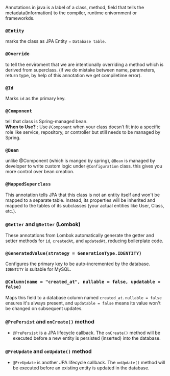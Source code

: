 Annotations in java is a label of a class, method, field that tells the metadata(information) to the compiler, runtime enivornment or frameworkds.  
### `@Entity`  
marks the class as JPA Entity = `Database table`.  
### `@Override`  
to tell the enviroment that we are intentionally overriding a method which is derived from superclass. (if we do mistake between name, parameters, return type, by help of this annotation we get compiletime error).  

### `@Id`  
Marks `id` as the primary key.

### `@Component`  
tell that class is Spring-managed bean.  
**When to Use?** : Use `@Component` when your class doesn’t fit into a specific role like service, repository, or controller but still needs to be managed by Spring.  

### `@Bean`  
unlike @Component (which is manged by spring), `@Bean` is managed by developer to write custom logic under `@Configuration` class. this gives you more control over bean creation.  
### `@MappedSuperclass`  
This annotation tells JPA that this class is not an entity itself and won't be mapped to a separate table. Instead, its properties will be inherited and mapped to the tables of its subclasses (your actual entities like User, Class, etc.).  

### `@Getter` and `@Setter` (Lombok)  
These annotations from Lombok automatically generate the getter and setter methods for `id`, `createdAt`, and `updatedAt`, reducing boilerplate code.

### `@GeneratedValue(strategy = GenerationType.IDENTITY)`
Configures the primary key to be auto-incremented by the database. `IDENTITY` is suitable for MySQL.  

### `@Column(name = "created_at", nullable = false, updatable = false)`  
Maps this field to a database column named `created_at`. `nullable = false` ensures it's always present, and u`pdatable = false` means its value won't be changed on subsequent updates.  

### `@PrePersist` and `onCreate()` method  
- `@PrePersist` is a JPA lifecycle callback. The `onCreate()` method will be executed before a new entity is persisted (inserted) into the database.

### `@PreUpdate` and `onUpdate()` method  
- `@PreUpdate` is another JPA lifecycle callback. The `onUpdate()` method will be executed before an existing entity is updated in the database.